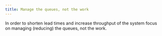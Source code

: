 ```yaml
---
title: Manage the queues, not the work
---
```


In order to shorten lead times and increase throughput of the system focus on managing (reducing) the queues, not the work.
